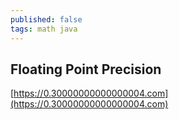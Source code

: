 ```yaml
---
published: false
tags: math java
---
```

## Floating Point Precision

[https://0.30000000000000004.com](https://0.30000000000000004.com)